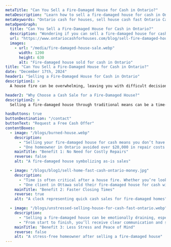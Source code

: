 ```yaml
---
metaTitle: "Can You Sell a Fire-Damaged House for Cash in Ontario?"
metaDescription: "Learn how to sell a fire-damaged house for cash in Ontario. Discover how Ontario Cash for Houses can help you sell quickly and hassle-free, even after fire damage."
metaKeywords: "Ontario cash for houses, sell house cash fast Ontario Canada, fire-damaged house sale, sell house with fire damage, cash buyer Ontario"
metaOpenGraph:
  title: "Can You Sell a Fire-Damaged House for Cash in Ontario?"
  description: "Wondering if you can sell a fire-damaged house for cash in Ontario? Find out how Ontario Cash for Houses makes it easy to sell your house quickly and as-is, even with fire damage."
  url: "https://www.ontariocashforhouses.com/blog/sell-fire-damaged-house-cash-ontario"
  images:
    - url: "/media/fire-damaged-house-sale.webp"
      width: 1200
      height: 630
      alt: "Fire-damaged house sold for cash in Ontario"
title: "Can You Sell a Fire-Damaged House for Cash in Ontario?"
date: "December 17th, 2024"
header1: "Selling a Fire-Damaged House for Cash in Ontario"
description1: >
  A house fire can be overwhelming, leaving you with difficult decisions about what to do next. If you own a fire-damaged house in Ontario, you may think selling is complicated or expensive, but it doesn’t have to be. By choosing to sell for cash, you can avoid costly repairs, eliminate lengthy waiting periods, and enjoy a hassle-free process. Ontario Cash for Houses specializes in buying properties in any condition, including those affected by fire, making it easier for you to move forward. In this blog, we’ll explore the key benefits of selling your fire-damaged home for cash, from avoiding repairs to saving time and reducing stress.

header2: "Why Choose a Cash Sale for a Fire-Damaged House?"
description2: >
  Selling a fire-damaged house through traditional means can be a time-consuming and stressful process. Realtors often require homeowners to invest in expensive repairs to make the property market-ready, which may not be feasible after a fire. Even after making repairs, finding a buyer and waiting for financing approvals can take months. A cash sale with Ontario Cash for Houses provides a faster, more convenient solution. This option allows you to sell your house as-is, without repairs or delays, ensuring a smooth and stress-free experience. Let’s dive into the main reasons why selling your fire-damaged house for cash is the best choice.

hasButtons: true
buttonDestination: "/contact"
buttonText: "Request a Free Cash Offer"
contentBoxes:
  - image: "/blogs/burned-house.webp"
    description:
      - "Selling your fire-damaged house for cash means you don’t have to worry about expensive repairs or renovations. Ontario Cash for Houses purchases homes in their current condition, saving you thousands of dollars and weeks or even months of work."
      - "One homeowner in Ontario avoided over $20,000 in repair costs by selling their fire-damaged house as-is to Ontario Cash for Houses and closed the deal in under two weeks. You can skip the hassle and sell your property quickly without lifting a finger to fix it."
    mainTitle: "Benefit 1: No Need for Costly Repairs"
    reverse: false
    alt: "A fire-damaged house symbolizing as-is sales"

  - image: "/blogs/blog1/sell-home-fast-cash-ontario-money.jpg"
    description:
      - "Time is often critical after a house fire. Whether you’re looking to relocate or simply need cash fast, Ontario Cash for Houses can help you close your sale quickly. Instead of waiting months for a traditional buyer, you could have cash in hand in as little as 10 days."
      - "One client in Ottawa sold their fire-damaged house for cash with no delays or complications. This quick turnaround gave them the financial freedom to start fresh and move forward with their lives. A faster sale means less waiting and more time to focus on your future."
    mainTitle: "Benefit 2: Faster Closing Times"
    reverse: true
    alt: "A clock representing quick cash sales for fire-damaged homes"

  - image: "/blogs/unstressed-selling-house-for-cash-fast-ontario.webp"
    description:
      - "Selling a fire-damaged house can be emotionally draining, especially if you’re unsure of your next steps. Working with Ontario Cash for Houses ensures a simple and confidential process, letting you avoid the stress of traditional real estate transactions."
      - "From start to finish, you’ll receive clear communication and support to make the sale as smooth as possible. Plus, you can rest easy knowing that the process is handled with your convenience in mind. Experience peace of mind and financial relief when you sell your house for cash."
    mainTitle: "Benefit 3: Less Stress and Peace of Mind"
    reverse: false
    alt: "A stress-free homeowner after selling a fire-damaged house"
---
```

